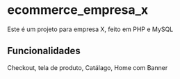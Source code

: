 # ecommerce_empresa_x

Este é um projeto para empresa X, feito em PHP e MySQL

## Funcionalidades

Checkout, tela de produto, Catálago, Home com Banner
